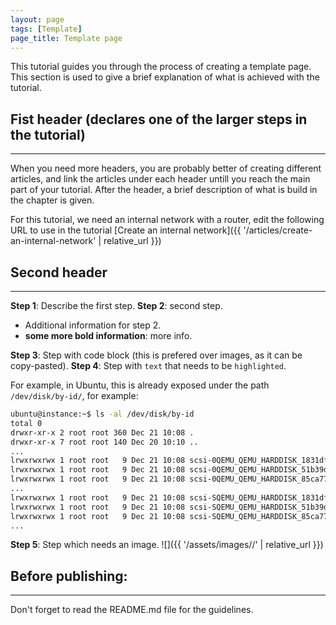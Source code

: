 ```yaml
---
layout: page
tags: [Template]
page_title: Template page
---
```


This tutorial guides you through the process of creating a template page. 
This section is used to give a brief explanation of what is achieved with the tutorial.

## Fist header (declares one of the larger steps in the tutorial)

---

When you need more headers, you are probably better of creating different articles, and link the articles under each header untill you reach the main part of your tutorial.
After the header, a brief description of what is build in the chapter is given. 

For this tutorial, we need an internal network with a router, edit the following URL to use in the tutorial
[Create an internal network]({{ '/articles/create-an-internal-network' | relative_url }})



## Second header

---
**Step 1**: Describe the first step.
**Step 2**: second step.
* Additional information for step 2.
* **some more bold information**: more info.

**Step 3**: Step with code block (this is prefered over images, as it can be copy-pasted). 
**Step 4**: Step with `text` that needs to be `highlighted`.


For example, in Ubuntu, this is already exposed under the path `/dev/disk/by-id/`, for example:
```bash
ubuntu@instance:~$ ls -al /dev/disk/by-id
total 0
drwxr-xr-x 2 root root 360 Dec 21 10:08 .
drwxr-xr-x 7 root root 140 Dec 20 10:10 ..
...
lrwxrwxrwx 1 root root   9 Dec 21 10:08 scsi-0QEMU_QEMU_HARDDISK_1831dfbb-951f-4e73-b -> ../../sdb
lrwxrwxrwx 1 root root   9 Dec 21 10:08 scsi-0QEMU_QEMU_HARDDISK_51b39d45-a8a5-43d7-b -> ../../sdd
lrwxrwxrwx 1 root root   9 Dec 21 10:08 scsi-0QEMU_QEMU_HARDDISK_85ca773c-a78b-415e-b -> ../../sdc
...
lrwxrwxrwx 1 root root   9 Dec 21 10:08 scsi-SQEMU_QEMU_HARDDISK_1831dfbb-951f-4e73-b54d-c493a64a1a32 -> ../../sdb
lrwxrwxrwx 1 root root   9 Dec 21 10:08 scsi-SQEMU_QEMU_HARDDISK_51b39d45-a8a5-43d7-b5f7-7dbf195d4014 -> ../../sdd
lrwxrwxrwx 1 root root   9 Dec 21 10:08 scsi-SQEMU_QEMU_HARDDISK_85ca773c-a78b-415e-b1cd-2c4f1a1d267f -> ../../sdc
...
```

**Step 5**: Step which needs an image.
![<image-description>]({{ '/assets/images/<article-name>/<image-name>' | relative_url }})

## Before publishing:

---

Don't forget to read the README.md file for the guidelines.


